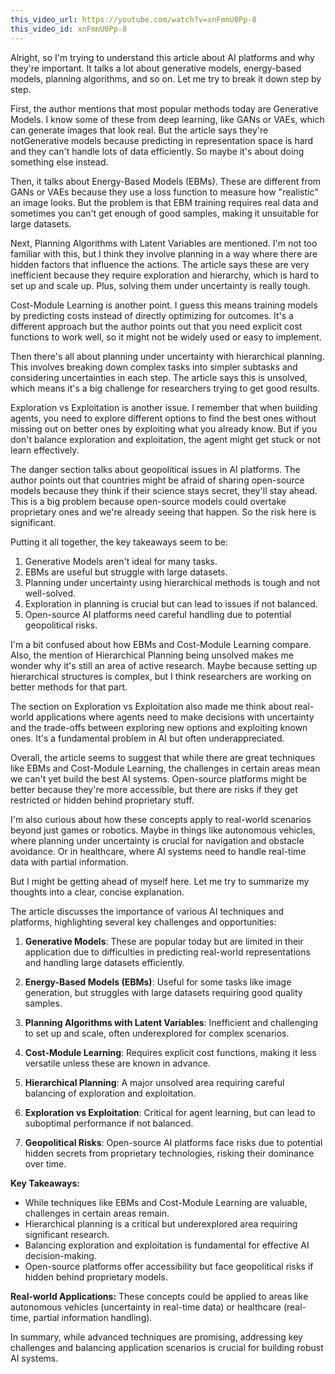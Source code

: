 ```yaml
---
this_video_url: https://youtube.com/watch?v=xnFmnU0Pp-8
this_video_id: xnFmnU0Pp-8
---
```

<think>
Alright, so I'm trying to understand this article about AI platforms and why they're important. It talks a lot about generative models, energy-based models, planning algorithms, and so on. Let me try to break it down step by step.

First, the author mentions that most popular methods today are Generative Models. I know some of these from deep learning, like GANs or VAEs, which can generate images that look real. But the article says they're notGenerative models because predicting in representation space is hard and they can't handle lots of data efficiently. So maybe it's about doing something else instead.

Then, it talks about Energy-Based Models (EBMs). These are different from GANs or VAEs because they use a loss function to measure how "realistic" an image looks. But the problem is that EBM training requires real data and sometimes you can't get enough of good samples, making it unsuitable for large datasets.

Next, Planning Algorithms with Latent Variables are mentioned. I'm not too familiar with this, but I think they involve planning in a way where there are hidden factors that influence the actions. The article says these are very inefficient because they require exploration and hierarchy, which is hard to set up and scale up. Plus, solving them under uncertainty is really tough.

Cost-Module Learning is another point. I guess this means training models by predicting costs instead of directly optimizing for outcomes. It's a different approach but the author points out that you need explicit cost functions to work well, so it might not be widely used or easy to implement.

Then there's all about planning under uncertainty with hierarchical planning. This involves breaking down complex tasks into simpler subtasks and considering uncertainties in each step. The article says this is unsolved, which means it's a big challenge for researchers trying to get good results.

Exploration vs Exploitation is another issue. I remember that when building agents, you need to explore different options to find the best ones without missing out on better ones by exploiting what you already know. But if you don't balance exploration and exploitation, the agent might get stuck or not learn effectively.

The danger section talks about geopolitical issues in AI platforms. The author points out that countries might be afraid of sharing open-source models because they think if their science stays secret, they'll stay ahead. This is a big problem because open-source models could overtake proprietary ones and we're already seeing that happen. So the risk here is significant.

Putting it all together, the key takeaways seem to be:

1. Generative Models aren't ideal for many tasks.
2. EBMs are useful but struggle with large datasets.
3. Planning under uncertainty using hierarchical methods is tough and not well-solved.
4. Exploration in planning is crucial but can lead to issues if not balanced.
5. Open-source AI platforms need careful handling due to potential geopolitical risks.

I'm a bit confused about how EBMs and Cost-Module Learning compare. Also, the mention of Hierarchical Planning being unsolved makes me wonder why it's still an area of active research. Maybe because setting up hierarchical structures is complex, but I think researchers are working on better methods for that part.

The section on Exploration vs Exploitation also made me think about real-world applications where agents need to make decisions with uncertainty and the trade-offs between exploring new options and exploiting known ones. It's a fundamental problem in AI but often underappreciated.

Overall, the article seems to suggest that while there are great techniques like EBMs and Cost-Module Learning, the challenges in certain areas mean we can't yet build the best AI systems. Open-source platforms might be better because they're more accessible, but there are risks if they get restricted or hidden behind proprietary stuff.

I'm also curious about how these concepts apply to real-world scenarios beyond just games or robotics. Maybe in things like autonomous vehicles, where planning under uncertainty is crucial for navigation and obstacle avoidance. Or in healthcare, where AI systems need to handle real-time data with partial information.

But I might be getting ahead of myself here. Let me try to summarize my thoughts into a clear, concise explanation.
</think>

The article discusses the importance of various AI techniques and platforms, highlighting several key challenges and opportunities:

1. **Generative Models**: These are popular today but are limited in their application due to difficulties in predicting real-world representations and handling large datasets efficiently.

2. **Energy-Based Models (EBMs)**: Useful for some tasks like image generation, but struggles with large datasets requiring good quality samples.

3. **Planning Algorithms with Latent Variables**: Inefficient and challenging to set up and scale, often underexplored for complex scenarios.

4. **Cost-Module Learning**: Requires explicit cost functions, making it less versatile unless these are known in advance.

5. **Hierarchical Planning**: A major unsolved area requiring careful balancing of exploration and exploitation.

6. **Exploration vs Exploitation**: Critical for agent learning, but can lead to suboptimal performance if not balanced.

7. **Geopolitical Risks**: Open-source AI platforms face risks due to potential hidden secrets from proprietary technologies, risking their dominance over time.

**Key Takeaways:**
- While techniques like EBMs and Cost-Module Learning are valuable, challenges in certain areas remain.
- Hierarchical planning is a critical but underexplored area requiring significant research.
- Balancing exploration and exploitation is fundamental for effective AI decision-making.
- Open-source platforms offer accessibility but face geopolitical risks if hidden behind proprietary models.

**Real-world Applications:**
These concepts could be applied to areas like autonomous vehicles (uncertainty in real-time data) or healthcare (real-time, partial information handling).

In summary, while advanced techniques are promising, addressing key challenges and balancing application scenarios is crucial for building robust AI systems.
